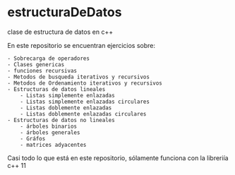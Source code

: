 # estructuraDeDatos
clase de estructura de datos en c++ 

En este repositorio se encuentran ejercicios sobre:
   
    - Sobrecarga de operadores
    - Clases genericas
    - funciones recursivas
    - Metodos de busqueda iterativos y recursivos
    - Metodos de Ordenamiento iterativos y recursivos
    - Estructuras de datos lineales 
        - Listas simplemente enlazadas
        - Listas simplemente enlazadas circulares
        - Listas doblemente enlazadas
        - Listas doblemente enlazadas circulares
    - Estructuras de datos no lineales
        - árboles binarios
        - árboles generales
        - Gráfos
        - matrices adyacentes 
    
    
    
    
Casi todo lo que está en este repositorio, sólamente funciona con la libreriía 
c++ 11
